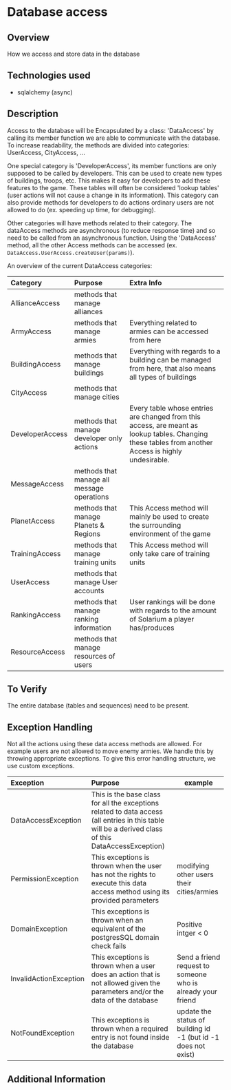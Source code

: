# Database access

## Overview
How we access and store data in the database

## Technologies used
- sqlalchemy (async)

## Description
Access to the database will be Encapsulated by a class: 'DataAccess'
by calling its member function we are able to communicate with the database.
To increase readability, the methods are divided into categories: UserAccess, CityAccess, ...

One special category is 'DeveloperAccess', its member functions are only supposed to be called by developers.
This can be used to create new types of buildings, troops, etc. 
This makes it easy for developers to add these features to the game. 
These tables will often be considered 'lookup tables' (user actions will not cause a change in its information).
This category can also provide methods for developers to do actions ordinary users are not allowed to do 
(ex. speeding up time, for debugging).

Other categories will have methods related to their category.
The dataAccess methods are asynchronous (to reduce response time) and so need to be called
from an asynchronous function. Using the 'DataAccess' method, all the other Access methods can be accessed 
(ex. ```DataAccess.UserAccess.createUser(params)```).

An overview of the current DataAccess categories:


| Category        | Purpose                                    | Extra Info                                                                                                                                           |
|:----------------|:-------------------------------------------|:-----------------------------------------------------------------------------------------------------------------------------------------------------|
| AllianceAccess  | methods that manage alliances              |                                                                                                                                                      |
| ArmyAccess      | methods that manage armies                 | Everything related to armies can be accessed from here                                                                                               |
| BuildingAccess  | methods that manage buildings              | Everything with regards to a building can be managed from here, that also means all types of buildings                                               |
| CityAccess      | methods that manage cities                 |                                                                                                                                                      |
| DeveloperAccess | methods that manage developer only actions | Every table whose entries are changed from this access, are meant as lookup tables. Changing these tables from another Access is highly undesirable. |
| MessageAccess   | methods that manage all message operations |                                                                                                                                                      |
| PlanetAccess    | methods that manage Planets & Regions      | This Access method will mainly be used to create the surrounding environment of the game                                                             |
| TrainingAccess  | methods that manage training units         | This Access method will only take care of training units                                                                                             |
| UserAccess      | methods that manage User accounts          |                                                                                                                                                      |
| RankingAccess   | methods that manage ranking information    | User rankings will be done with regards to the amount of Solarium a player has/produces                                                              |
| ResourceAccess  | methods that manage resources of users     |                                                                                                                                                      |

## To Verify
The entire database (tables and sequences) need to be present.

## Exception Handling
Not all the actions using these data access methods are allowed. For example users are not allowed to move
enemy armies. We handle this by throwing appropriate exceptions. To give this error handling structure, we
use custom exceptions.

| Exception              | Purpose                                                                                                                                              | example                                                        |
|:-----------------------|:-----------------------------------------------------------------------------------------------------------------------------------------------------|----------------------------------------------------------------|
| DataAccessException    | This is the base class for all the exceptions related to data access (all entries in this table will be a derived class of this DataAccessException) |
| PermissionException    | This exceptions is thrown when the user has not the rights to execute this data access method using its provided parameters                          | modifying other users their cities/armies                      |
| DomainException        | This exceptions is thrown when an equivalent of the postgresSQL domain check fails                                                                   | Positive intger < 0                                            |
| InvalidActionException | This exceptions is thrown when a user does an action that is not allowed given the parameters and/or the data of the database                        | Send a friend request to someone who is already your friend    |
| NotFoundException      | This exceptions is thrown when a required entry is not found inside the database                                                                     | update the status of building id -1 (but id -1 does not exist) |



## Additional Information
